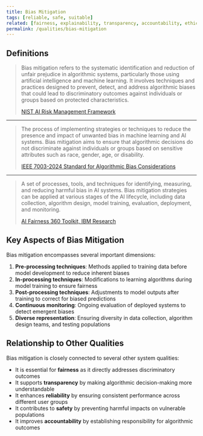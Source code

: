 ```yaml
---
title: Bias Mitigation
tags: [reliable, safe, suitable]
related: [fairness, explainability, transparency, accountability, ethics]
permalink: /qualities/bias-mitigation
---
```


## Definitions

>Bias mitigation refers to the systematic identification and reduction of unfair prejudice in algorithmic systems, particularly those using artificial intelligence and machine learning. 
>It involves techniques and practices designed to prevent, detect, and address algorithmic biases that could lead to discriminatory outcomes against individuals or groups based on protected characteristics.
>
>[NIST AI Risk Management Framework](https://www.nist.gov/itl/ai-risk-management-framework)

<hr class="with-no-margin"/>

>The process of implementing strategies or techniques to reduce the presence and impact of unwanted bias in machine learning and AI systems. 
>Bias mitigation aims to ensure that algorithmic decisions do not discriminate against individuals or groups based on sensitive attributes such as race, gender, age, or disability.
>
>[IEEE 7003-2024 Standard for Algorithmic Bias Considerations](https://standards.ieee.org/ieee/7003/10453/)

<hr class="with-no-margin"/>

>A set of processes, tools, and techniques for identifying, measuring, and reducing harmful bias in AI systems. 
>Bias mitigation strategies can be applied at various stages of the AI lifecycle, including data collection, algorithm design, model training, evaluation, deployment, and monitoring.
>
>[AI Fairness 360 Toolkit, IBM Research](https://aif360.mybluemix.net/)

## Key Aspects of Bias Mitigation

Bias mitigation encompasses several important dimensions:

1. **Pre-processing techniques**: Methods applied to training data before model development to reduce inherent biases
2. **In-processing techniques**: Modifications to learning algorithms during model training to ensure fairness
3. **Post-processing techniques**: Adjustments to model outputs after training to correct for biased predictions
4. **Continuous monitoring**: Ongoing evaluation of deployed systems to detect emergent biases
5. **Diverse representation**: Ensuring diversity in data collection, algorithm design teams, and testing populations

## Relationship to Other Qualities

Bias mitigation is closely connected to several other system qualities:

- It is essential for **fairness** as it directly addresses discriminatory outcomes
- It supports **transparency** by making algorithmic decision-making more understandable
- It enhances **reliability** by ensuring consistent performance across different user groups
- It contributes to **safety** by preventing harmful impacts on vulnerable populations
- It improves **accountability** by establishing responsibility for algorithmic outcomes